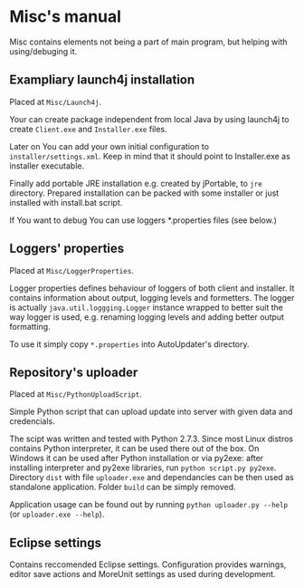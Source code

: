 Misc's manual
===========

Misc contains elements not being a part of main program, but helping with
using/debuging it.

Exampliary launch4j installation
-----------

Placed at `Misc/Launch4j`.

Your can create package independent from local Java by using launch4j to create
`Client.exe` and `Installer.exe` files.

Later on You can add your own initial configuration to `installer/settings.xml`.
Keep in mind that it should point to Installer.exe as installer executable.

Finally add portable JRE installation e.g. created by jPortable, to `jre`
directory. Prepared installation can be packed with some installer or just
installed with install.bat script.

If You want to debug You can use loggers *.properties files (see below.)


Loggers' properties
-----------

Placed at `Misc/LoggerProperties`.

Logger properties defines behaviour of loggers of both client and installer. It
contains information about output, logging levels and formetters. The logger is
actually `java.util.loggging.Logger` instance wrapped to better suit the way
logger is used, e.g. renaming logging levels and adding better output formatting.

To use it simply copy `*.properties` into AutoUpdater's directory.

Repository's uploader
-----------

Placed at `Misc/PythonUploadScript`.

Simple Python script that can upload update into server with given data and
credencials.

The scipt was written and tested with Python 2.7.3. Since most Linux distros
contains Python interpreter, it can be used there out of the box. On Windows
it can be used after Python installation or via py2exe: after installing
interpreter and py2exe libraries, run `python script.py py2exe`. Directory
`dist` with file `uploader.exe` and dependancies can be then used as standalone
application. Folder `build` can be simply removed.

Application usage can be found out by running `python uploader.py --help` (or
`uploader.exe --help`).

Eclipse settings
-----------

Contains reccomended Eclipse settings. Configuration provides warnings, editor
save actions and MoreUnit settings as used during development.